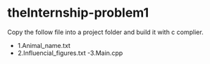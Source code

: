 # theInternship-problem1
Copy the follow file into a project folder and build it with c complier.
  - 1.Animal_name.txt	
  - 2.Influencial_figures.txt
  -3.Main.cpp
